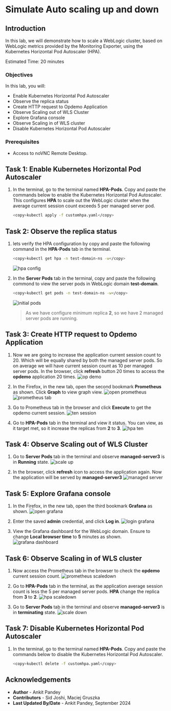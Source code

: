 # Simulate Auto scaling up and down

## Introduction

In this lab, we will demonstrate how to scale a WebLogic cluster, based on WebLogic metrics provided by the Monitoring Exporter, using the Kubernetes Horizontal Pod Autoscaler (HPA). 

Estimated Time: 20 minutes

### Objectives

In this lab, you will:

* Enable Kubernetes Horizontal Pod Autoscaler
* Observe the replica status
* Create HTTP request to Opdemo Application
* Observe Scaling out of WLS Cluster
* Explore Grafana console
* Observe Scaling in of WLS cluster
* Disable Kubernetes Horizontal Pod Autoscaler

### Prerequisites

* Access to noVNC Remote Desktop.

## Task 1: Enable Kubernetes Horizontal Pod Autoscaler

1. In the terminal, go to the terminal named **HPA-Pods**. Copy and paste the commands below to enable the Kubernetes Horizontal Pod Autoscaler. This configures **HPA** to scale out the WebLogic cluster when the average current session count exceeds 5 per managed server pod.
    ```bash
    <copy>kubectl apply -f customhpa.yaml</copy>
    ```

## Task 2: Observe the replica status

1. lets verify the HPA configuration by copy and paste the following command in the **HPA-Pods** tab in the terminal.
    ```bash
    <copy>kubectl get hpa -n test-domain-ns -w</copy>
    ```
    ![hpa config](images/hpa-conifg.png)


2. In the **Server Pods** tab in the terminal, copy and paste the following commond to view the server pods in WebLogic domain  **test-domain**. 
    ```bash
    <copy>kubectl get pods -n test-domain-ns -w</copy>
    ```

    ![initial pods](images/initial-pods.png)
    > As we have configure minimum replica **2**, so we have 2 managed server pods are running.

## Task 3: Create HTTP request to Opdemo Application

1. Now we are going to increase the application current session count to 20. Which will be equally shared by both the managed server pods. So on average we will have current session count as 10 per managed server pods. In the browser, click **refresh** button 20 times to access the **opdemo** application 20 times. 
    ![op demo](images/op-demo.png)

2. In the Firefox, in the new tab, open the second bookmark **Prometheus** as shown. Click **Graph** to view graph view.
    ![open prometheus](images/open-prometheus.png)
    ![prometheus tab](images/prometheus-tab.png)

2. Go to Prometheus tab in the browser and click **Execute** to get the opdemo current session.
    ![ten session](images/ten-session.png)


3. Go to **HPA-Pods** tab in the terminal and view it status. You can view, as it target met, so it increase the replicas from **2** to **3**.
    ![hpa ten](images/hpa-ten.png)


## Task 4: Observe Scaling out of WLS Cluster


1. Go to **Server Pods** tab in the terminal and observe **managed-server3** is in **Running** state.
    ![scale up](images/scale-up.png)

2. In the browser, click **refresh** icon to access the application again. Now the application will be served by **managed-server3**
    ![managed server](images/managed-server.png)


## Task 5: Explore Grafana console

1. In the Firefox, in the new tab, open the third bookmark **Grafana** as shown.
    ![open grafana](images/open-grafana.png)

2. Enter the saved **admin** credential, and click **Log in**.
    ![login grafana](images/login-grafana.png)

3. View the Grafana dashboard for the WebLogic domain. Ensure to change **Local browser time** to **5** minutes as shown.
    ![grafana dashboard](images/grafana-dashboard.png)


## Task 6: Observe Scaling in of WLS cluster


1. Now access the Prometheus tab in the browser to check the **opdemo** current session count.
    ![prometheus scaledown](images/prometheus-scaledown.png)

2. Go to **HPA-Pods** tab in the terminal, as the application average session count is less the 5 per managed server pods. **HPA** change the replica from **3** to **2**.
    ![hpa scaledown](images/hpa-scaledown.png)

3. Go to **Server Pods** tab in the terminal and observe **managed-server3** is in **terminating** state.
    ![scale down](images/scale-down.png)


## Task 7: Disable Kubernetes Horizontal Pod Autoscaler

1. In the terminal, go to the terminal named **HPA-Pods**. Copy and paste the commands below to disable the Kubernetes Horizontal Pod Autoscaler. 
    ```bash
    <copy>kubectl delete -f customhpa.yaml</copy>
    ```


## Acknowledgements

* **Author** -  Ankit Pandey
* **Contributors** - Sid Joshi, Maciej Gruszka 
* **Last Updated By/Date** - Ankit Pandey, September 2024